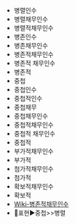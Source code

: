 - 병렬인수
- 병렬채무인수
- 병렬적채무인수
- 병존인수
- 병존채무인수
- 병존적채무인수
- 병존적 채무인수
- 병존적
- 중첩
- 중첩인수
- 중첩적인수
- 중첩채무
- 중첩채무인수
- 중첩적채무인수
- 중첩적 채무인수
- 중첩적
- 부가적채무인수
- 부가적
- 첨가적채무인수
- 첨가적
- 확보적채무인수
- 확보적
- [Wiki-병존적채무인수](https://ko.wikipedia.org/wiki/병존적_채무인수)
- 📌표현▶️중첩>>병렬